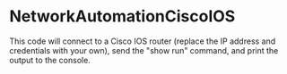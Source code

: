 # NetworkAutomationCiscoIOS
This code will connect to a Cisco IOS router (replace the IP address and credentials with your own), send the "show run" command, and print the output to the console.
